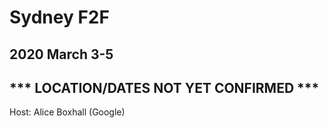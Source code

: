 # Sydney F2F
## 2020 March 3-5
## *** LOCATION/DATES NOT YET CONFIRMED ***

Host: Alice Boxhall (Google)
